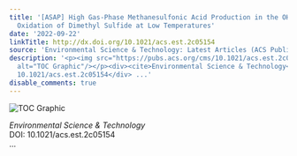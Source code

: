 ```yaml
---
title: '[ASAP] High Gas-Phase Methanesulfonic Acid Production in the OH-Initiated
  Oxidation of Dimethyl Sulfide at Low Temperatures'
date: '2022-09-22'
linkTitle: http://dx.doi.org/10.1021/acs.est.2c05154
source: 'Environmental Science & Technology: Latest Articles (ACS Publications)'
description: '<p><img src="https://pubs.acs.org/cms/10.1021/acs.est.2c05154/asset/images/medium/es2c05154_0006.gif"
  alt="TOC Graphic"/></p><div><cite>Environmental Science & Technology</cite></div><div>DOI:
  10.1021/acs.est.2c05154</div> ...'
disable_comments: true
---
```

<p><img src="https://pubs.acs.org/cms/10.1021/acs.est.2c05154/asset/images/medium/es2c05154_0006.gif" alt="TOC Graphic"/></p><div><cite>Environmental Science & Technology</cite></div><div>DOI: 10.1021/acs.est.2c05154</div> ...